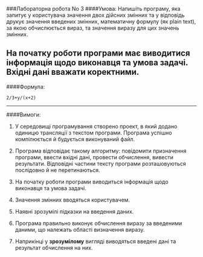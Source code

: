 ###Лабораторна робота No 3
####Умова:
Напишіть програму, яка запитує у користувача значення двох дійсних змінних та у
відповідь друкує значення введених змінних, математичну формулу (як plain text), за якою
обчислюється вираз, та значення виразу для цих значень змінних.

На початку роботи програми має виводитися інформація щодо виконавця та умова
задачі. Вхідні дані вважати коректними.
----
####Формула:

```
2/3+y/(x+2)
```
----
####Вимоги:


1. У середовищі програмування створено проект, в який додано одиницю трансляції з текстом
програми. Програма успішно компілюється й будується виконуваний файл.

2. Програма відповідає такому алгоритму: повідомити призначення програми, ввести вхідні дані,
провести обчислення, вивести результати. Відповідні частини тексту програми розташовуються
послідовно й не перетинаються.

3. На початку роботи програми виводиться інформація щодо виконавця та умова задачі.

4. Значення змінних вводяться користувачем.

5. Наявні зрозумілі підказки на введення даних.

6. Програма правильно виконує обчислення виразу за введеними даними, що належать області
визначення виразу.

7. Наприкінці у **зрозумілому** вигляді виводяться введені дані та результат обчислення на них.